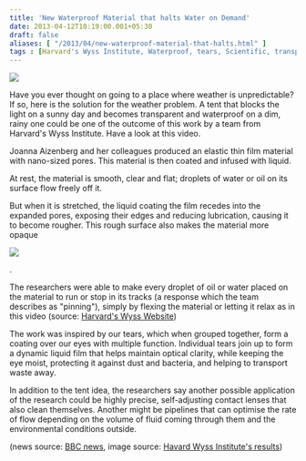 ```yaml
---
title: 'New Waterproof Material that halts Water on Demand'
date: 2013-04-12T10:19:00.001+05:30
draft: false
aliases: [ "/2013/04/new-waterproof-material-that-halts.html" ]
tags : [Harvard's Wyss Institute, Waterproof, tears, Scientific, transparent, nano, slips, Opaque, Technology, contact lenses, pipelines]
---
```


[![](https://2.bp.blogspot.com/-InI4oPZ5dvA/UWeQk7Q8zuI/AAAAAAAAA0o/cL2llo5jDPk/s400/tentmat.jpg)](https://2.bp.blogspot.com/-InI4oPZ5dvA/UWeQk7Q8zuI/AAAAAAAAA0o/cL2llo5jDPk/s1600/tentmat.jpg)

  
Have you ever thought on going to a place where weather is unpredictable? If so, here is the solution for the weather problem. A tent that blocks the light on a sunny day and becomes transparent and waterproof on a dim, rainy one could be one of the outcome of this work by a team from Harvard's Wyss Institute. Have a look at this video.  
  

Joanna Aizenberg and her colleagues produced an elastic thin film material with nano-sized pores. This material is then coated and infused with liquid.  
  

At rest, the material is smooth, clear and flat; droplets of water or oil on its surface flow freely off it.

But when it is stretched, the liquid coating the film recedes into the expanded pores, exposing their edges and reducing lubrication, causing it to become rougher. This rough surface also makes the material more opaque  
  

[![](https://2.bp.blogspot.com/-G6yJgRUHRcs/UWeMwUv8vQI/AAAAAAAAA0Y/rCqZRZoFiQI/s640/tentt.jpg)](https://2.bp.blogspot.com/-G6yJgRUHRcs/UWeMwUv8vQI/AAAAAAAAA0Y/rCqZRZoFiQI/s1600/tentt.jpg)

.

The researchers were able to make every droplet of oil or water placed on the material to run or stop in its tracks (a response which the team describes as "pinning"), simply by flexing the material or letting it relax as in this video (source: [Harvard's Wyss Website](https://wyss.harvard.edu/viewpage/422/))  
  

  

The work was inspired by our tears, which when grouped together, form a coating over our eyes with multiple function. Individual tears join up to form a dynamic liquid film that helps maintain optical clarity, while keeping the eye moist, protecting it against dust and bacteria, and helping to transport waste away.  
  
  
  

In addition to the tent idea, the researchers say another possible application of the research could be highly precise, self-adjusting contact lenses that also clean themselves. Another might be pipelines that can optimise the rate of flow depending on the volume of fluid coming through them and the environmental conditions outside.  
  
(news source: [BBC news](https://www.bbc.co.uk/news/science-environment-22079600), image source: [Havard Wyss Institute's results](https://dx.doi.org/10.1038/nmat3598))